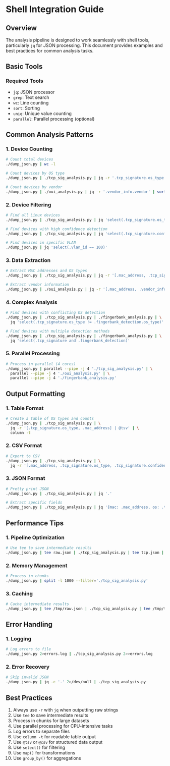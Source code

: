 # Shell Integration Guide

## Overview
The analysis pipeline is designed to work seamlessly with shell tools, particularly `jq` for JSON processing. This document provides examples and best practices for common analysis tasks.

## Basic Tools

### Required Tools
- `jq`: JSON processor
- `grep`: Text search
- `wc`: Line counting
- `sort`: Sorting
- `uniq`: Unique value counting
- `parallel`: Parallel processing (optional)

## Common Analysis Patterns

### 1. Device Counting

```bash
# Count total devices
./dump_json.py | wc -l

# Count devices by OS type
./dump_json.py | ./tcp_sig_analysis.py | jq -r '.tcp_signature.os_type' | sort | uniq -c

# Count devices by vendor
./dump_json.py | ./oui_analysis.py | jq -r '.vendor_info.vendor' | sort | uniq -c
```

### 2. Device Filtering

```bash
# Find all Linux devices
./dump_json.py | ./tcp_sig_analysis.py | jq 'select(.tcp_signature.os_type == "Linux")'

# Find devices with high confidence detection
./dump_json.py | ./tcp_sig_analysis.py | jq 'select(.tcp_signature.confidence > 0.8)'

# Find devices in specific VLAN
./dump_json.py | jq 'select(.vlan_id == 100)'
```

### 3. Data Extraction

```bash
# Extract MAC addresses and OS types
./dump_json.py | ./tcp_sig_analysis.py | jq -r '[.mac_address, .tcp_signature.os_type] | @tsv'

# Extract vendor information
./dump_json.py | ./oui_analysis.py | jq -r '[.mac_address, .vendor_info.vendor, .vendor_info.category] | @tsv'
```

### 4. Complex Analysis

```bash
# Find devices with conflicting OS detection
./dump_json.py | ./tcp_sig_analysis.py | ./fingerbank_analysis.py | \
  jq 'select(.tcp_signature.os_type != .fingerbank_detection.os_type)'

# Find devices with multiple detection methods
./dump_json.py | ./tcp_sig_analysis.py | ./fingerbank_analysis.py | \
  jq 'select(.tcp_signature and .fingerbank_detection)'
```

### 5. Parallel Processing

```bash
# Process in parallel (4 cores)
./dump_json.py | parallel --pipe -j 4 './tcp_sig_analysis.py' | \
  parallel --pipe -j 4 './oui_analysis.py' | \
  parallel --pipe -j 4 './fingerbank_analysis.py'
```

## Output Formatting

### 1. Table Format
```bash
# Create a table of OS types and counts
./dump_json.py | ./tcp_sig_analysis.py | \
  jq -r '[.tcp_signature.os_type, .mac_address] | @tsv' | \
  column -t
```

### 2. CSV Format
```bash
# Export to CSV
./dump_json.py | ./tcp_sig_analysis.py | \
  jq -r '[.mac_address, .tcp_signature.os_type, .tcp_signature.confidence] | @csv'
```

### 3. JSON Format
```bash
# Pretty print JSON
./dump_json.py | ./tcp_sig_analysis.py | jq '.'

# Extract specific fields
./dump_json.py | ./tcp_sig_analysis.py | jq '{mac: .mac_address, os: .tcp_signature.os_type}'
```

## Performance Tips

### 1. Pipeline Optimization
```bash
# Use tee to save intermediate results
./dump_json.py | tee raw.json | ./tcp_sig_analysis.py | tee tcp.json | ./oui_analysis.py
```

### 2. Memory Management
```bash
# Process in chunks
./dump_json.py | split -l 1000 --filter='./tcp_sig_analysis.py'
```

### 3. Caching
```bash
# Cache intermediate results
./dump_json.py | tee /tmp/raw.json | ./tcp_sig_analysis.py | tee /tmp/tcp.json
```

## Error Handling

### 1. Logging
```bash
# Log errors to file
./dump_json.py 2>errors.log | ./tcp_sig_analysis.py 2>>errors.log
```

### 2. Error Recovery
```bash
# Skip invalid JSON
./dump_json.py | jq -c '.' 2>/dev/null | ./tcp_sig_analysis.py
```

## Best Practices

1. Always use `-r` with `jq` when outputting raw strings
2. Use `tee` to save intermediate results
3. Process in chunks for large datasets
4. Use parallel processing for CPU-intensive tasks
5. Log errors to separate files
6. Use `column -t` for readable table output
7. Use `@tsv` or `@csv` for structured data output
8. Use `select()` for filtering
9. Use `map()` for transformations
10. Use `group_by()` for aggregations 